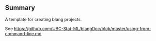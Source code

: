 Summary
-------

<!-- [![Build Status](https://travis-ci.org/alexandrebouchard/blangProjectTemplate.png?branch=master)](https://travis-ci.org/alexandrebouchard/blangProjectTemplate) -->

A template for creating blang projects. 

See https://github.com/UBC-Stat-ML/blangDoc/blob/master/using-from-command-line.md

